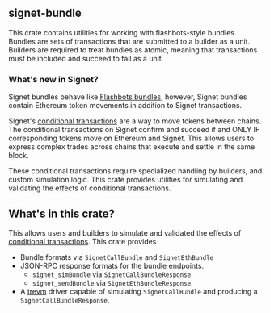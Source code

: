 ## signet-bundle

This crate contains utilities for working with flashbots-style bundles. Bundles
are sets of transactions that are submitted to a builder as a unit. Builders
are required to treat bundles as atomic, meaning that transactions must be
included and succeed to fail as a unit.

### What's new in Signet?

Signet bundles behave like [Flashbots bundles], however, Signet bundles contain
Ethereum token movements in addition to Signet transactions.

Signet's [conditional transactions] are a way to move tokens between chains. The
conditional transactions on Signet confirm and succeed if and ONLY IF
corresponding tokens move on Ethereum and Signet. This allows users to express
complex trades across chains that execute and settle in the same block.

These conditional transactions require specialized handling by builders, and
custom simulation logic. This crate provides utilities for simulating and
validating the effects of conditional transactions.

## What's in this crate?

This allows users and builders to simulate and validated the effects of
[conditional transactions]. This crate provides

- Bundle formats via `SignetCallBundle` and `SignetEthBundle`
- JSON-RPC response formats for the bundle endpoints.
  - `signet_simBundle` via `SignetCallBundleResponse`.
  - `signet_sendBundle` via `SignetEthBundleResponse`.
- A [trevm] driver capable of simulating `SignetCallBundle` and producing a
  `SignetCallBundleResponse`.

[trevm]: https://docs.rs/trevm/latest/trevm/
[Flashbots bundles]: https://docs.flashbots.net/flashbots-auction/advanced/understanding-bundles
[conditional transactions]: https://docs.signet.sh/learn-about-signet/cross-chain-transfers-on-signet
